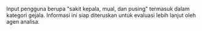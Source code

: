 Input pengguna berupa "sakit kepala, mual, dan pusing" termasuk dalam kategori gejala. Informasi ini siap diteruskan untuk evaluasi lebih lanjut oleh agen analisa.